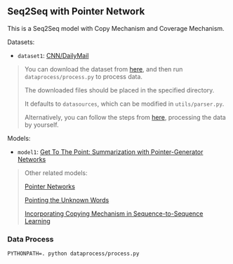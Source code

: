 ## Seq2Seq with Pointer Network

This is a Seq2Seq model with Copy Mechanism and Coverage Mechanism.

Datasets:

* `dataset1`: [CNN/DailyMail](https://arxiv.org/abs/1602.06023)

> You can download the dataset from [here](https://github.com/JafferWilson/Process-Data-of-CNN-DailyMail), and then run `dataprocess/process.py` to process data.
>
> The downloaded files should be placed in the specified directory.
>
> It defaults to `datasources`, which can be modified in `utils/parser.py`.
>
> Alternatively, you can follow the steps from [here](https://github.com/abisee/cnn-dailymail), processing the data by yourself.

Models:

* `model1`: [Get To The Point: Summarization with Pointer-Generator Networks](https://arxiv.org/abs/1704.04368)

> Other related models:
> 
> [Pointer Networks](https://arxiv.org/abs/1506.03134)
> 
> [Pointing the Unknown Words](https://arxiv.org/abs/1603.08148)
> 
> [Incorporating Copying Mechanism in Sequence-to-Sequence Learning](https://arxiv.org/abs/1603.06393)


### Data Process

```shell
PYTHONPATH=. python dataprocess/process.py
```
